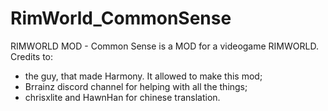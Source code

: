 # RimWorld_CommonSense
RIMWORLD MOD - Common Sense is a MOD for a videogame RIMWORLD.
Credits to:
- the guy, that made Harmony. It allowed to make this mod;
- Brrainz discord channel for helping with all the things;
- chrisxlite and HawnHan for chinese translation.
